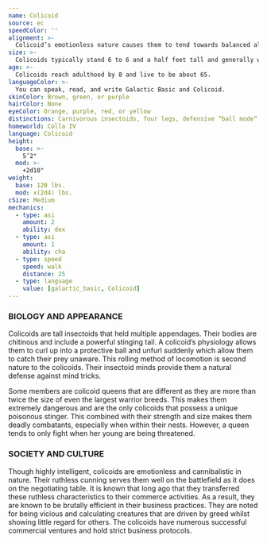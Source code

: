 ```yaml
---
name: Colicoid
source: ec
speedColor: ''
alignment: >-
  Colicoid’s emotionless nature causes them to tend towards balanced alignments, though there are exceptions.
size: >-
  Colicoids typically stand 6 to 6 and a half feet tall and generally weigh about 170 lbs. Regardless of your position in that range, your size is Medium.
age: >-
  Colicoids reach adulthood by 8 and live to be about 65.
languageColor: >-
  You can speak, read, and write Galactic Basic and Colicoid. 
skinColor: Brown, green, or purple
hairColor: None
eyeColor: Orange, purple, red, or yellow
distinctions: Carnivorous insectoids, four legs, defensive “ball mode”
homeworld: Colla IV
language: Colicoid
height:
  base: >-
    5’2"
  mod: >-
    +2d10"
weight:
  base: 120 lbs.
  mod: x(2d4) lbs.
cSize: Medium
mechanics:
  - type: asi
    amount: 2
    ability: dex
  - type: asi
    amount: 1
    ability: cha
  - type: speed
    speed: walk
    distance: 25
  - type: language
    value: [galactic_basic, Colicoid]
---
```

### BIOLOGY AND APPEARANCE
Colicoids are tall insectoids that held multiple appendages. Their bodies are chitinous and include a powerful stinging tail. A colicoid’s physiology allows them to curl up into a protective ball and unfurl suddenly which allow them to catch their prey unaware. This rolling method of locomotion is second nature to the colicoids. Their insectoid minds provide them a natural defense against mind tricks.

Some members are colicoid queens that are different as they are more than twice the size of even the largest warrior breeds. This makes them extremely dangerous and are the only colicoids that possess a unique poisonous stinger. This combined with their strength and size makes them deadly combatants, especially when within their nests. However, a queen tends to only fight when her young are being threatened.

### SOCIETY AND CULTURE
Though highly intelligent, colicoids are emotionless and cannibalistic in nature. Their ruthless cunning serves them well on the battlefield as it does on the negotiating table. It is known that long ago that they transferred these ruthless characteristics to their commerce activities. As a result, they are known to be brutally efficient in their business practices. They are noted for being vicious and calculating creatures that are driven by greed whilst showing little regard for others. The colicoids have numerous successful commercial ventures and hold strict business protocols.
    